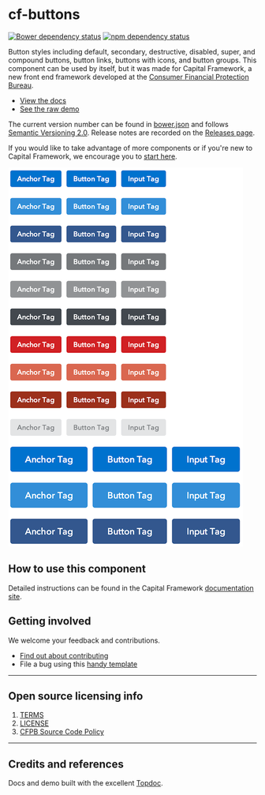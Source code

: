 
# cf-buttons

[![Bower dependency status](https://www.versioneye.com/user/projects/5345b61fe97a46bd58000150/badge.png)](https://www.versioneye.com/user/projects/5345b61fe97a46bd58000150)
[![npm dependency status](https://gemnasium.com/cfpb/cf-buttons.svg)](https://gemnasium.com/cfpb/cf-buttons)

Button styles including default, secondary, destructive, disabled, super, and
compound buttons, button links, buttons with icons, and button groups.
This component can be used by itself, but it was made for Capital Framework,
a new front end framework developed at the
[Consumer Financial Protection Bureau](https://cfpb.github.io/).

- [View the docs](https://cfpb.github.io/cf-buttons/docs/)
- [See the raw demo](https://cfpb.github.io/cf-buttons/demo/)

The current version number can be found in [bower.json](bower.json#L3)
and follows [Semantic Versioning 2.0](http://semver.org/).
Release notes are recorded on the
[Releases page](https://github.com/cfpb/cf-buttons/releases/).

If you would like to take advantage of more components or if you're new to
Capital Framework, we encourage you to [start here](https://cfpb.github.io/capital-framework/).

![](screenshot.png)


## How to use this component

Detailed instructions can be found in the Capital Framework
[documentation site](https://cfpb.github.io/capital-framework/components/).


## Getting involved

We welcome your feedback and contributions.

- [Find out about contributing](CONTRIBUTING.md)
- File a bug using this [handy template](https://github.com/cfpb/cf-buttons/issues/new?body=%23%23%20URL%0D%0D%0D%23%23%20Actual%20Behavior%0D%0D%0D%23%23%20Expected%20Behavior%0D%0D%0D%23%23%20Steps%20to%20Reproduce%0D%0D%0D%23%23%20Screenshot&labels=bug)


----

## Open source licensing info
1. [TERMS](TERMS.md)
2. [LICENSE](LICENSE)
3. [CFPB Source Code Policy](https://github.com/cfpb/source-code-policy/)


----

## Credits and references

Docs and demo built with the excellent [Topdoc](https://github.com/topcoat/topdoc/).
